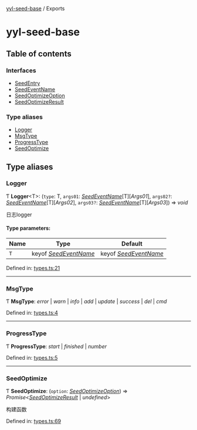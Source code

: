 [yyl-seed-base](README.md) / Exports

# yyl-seed-base

## Table of contents

### Interfaces

- [SeedEntry](interfaces/seedentry.md)
- [SeedEventName](interfaces/seedeventname.md)
- [SeedOptimizeOption](interfaces/seedoptimizeoption.md)
- [SeedOptimizeResult](interfaces/seedoptimizeresult.md)

### Type aliases

- [Logger](modules.md#logger)
- [MsgType](modules.md#msgtype)
- [ProgressType](modules.md#progresstype)
- [SeedOptimize](modules.md#seedoptimize)

## Type aliases

### Logger

Ƭ **Logger**<T\>: (`type`: T, `args01`: [*SeedEventName*](interfaces/seedeventname.md)[T][*Args01*], `args02?`: [*SeedEventName*](interfaces/seedeventname.md)[T][*Args02*], `args03?`: [*SeedEventName*](interfaces/seedeventname.md)[T][*Args03*]) => *void*

日志logger

#### Type parameters:

Name | Type | Default |
------ | ------ | ------ |
`T` | keyof [*SeedEventName*](interfaces/seedeventname.md) | keyof [*SeedEventName*](interfaces/seedeventname.md) |

Defined in: [types.ts:21](https://github.com/jackness1208/yyl-seed-base/blob/b865035/src/types.ts#L21)

___

### MsgType

Ƭ **MsgType**: *error* \| *warn* \| *info* \| *add* \| *update* \| *success* \| *del* \| *cmd*

Defined in: [types.ts:4](https://github.com/jackness1208/yyl-seed-base/blob/b865035/src/types.ts#L4)

___

### ProgressType

Ƭ **ProgressType**: *start* \| *finished* \| *number*

Defined in: [types.ts:5](https://github.com/jackness1208/yyl-seed-base/blob/b865035/src/types.ts#L5)

___

### SeedOptimize

Ƭ **SeedOptimize**: (`option`: [*SeedOptimizeOption*](interfaces/seedoptimizeoption.md)) => *Promise*<[*SeedOptimizeResult*](interfaces/seedoptimizeresult.md) \| *undefined*\>

构建函数

Defined in: [types.ts:69](https://github.com/jackness1208/yyl-seed-base/blob/b865035/src/types.ts#L69)
